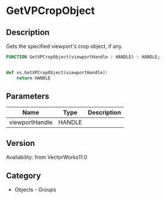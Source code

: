 # GetVPCropObject

## Description
Gets the specified viewport's crop object, if any.

```pascal
FUNCTION GetVPCropObject(viewportHandle : HANDLE) : HANDLE;
```

```python

def vs.GetVPCropObject(viewportHandle):
    return HANDLE
```

## Parameters
|Name|Type|Description|
|---|---|---|
|viewportHandle|HANDLE||

## Version
Availability: from VectorWorks11.0
## Category
* Objects - Groups

